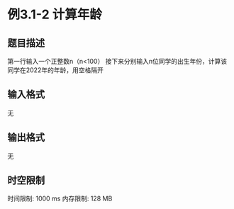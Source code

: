 # 例3.1-2 计算年龄

## 题目描述

第一行输入一个正整数n（n<100）
接下来分别输入n位同学的出生年份，计算该同学在2022年的年龄，用空格隔开


## 输入格式

无

## 输出格式

无

## 时空限制

时间限制: 1000 ms
内存限制: 128 MB
